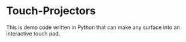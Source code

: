 # Touch-Projectors
This is demo code written in Python that can make any surface into an interactive touch pad.
